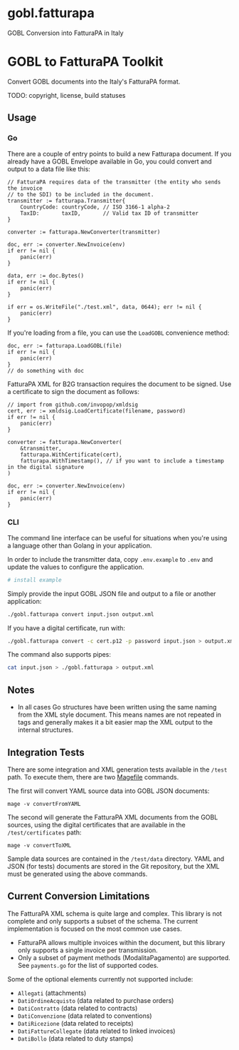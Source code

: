 # gobl.fatturapa
GOBL Conversion into FatturaPA in Italy

# GOBL to FatturaPA Toolkit

Convert GOBL documents into the Italy's FatturaPA format.

TODO: copyright, license, build statuses

## Usage

### Go

There are a couple of entry points to build a new Fatturapa document. If you already have a GOBL Envelope available in Go, you could convert and output to a data file like this:

```golang
// FatturaPA requires data of the transmitter (the entity who sends the invoice
// to the SDI) to be included in the document.
transmitter := fatturapa.Transmitter{
    CountryCode: countryCode, // ISO 3166-1 alpha-2
    TaxID:       taxID,       // Valid tax ID of transmitter
}

converter := fatturapa.NewConverter(transmitter)

doc, err := converter.NewInvoice(env)
if err != nil {
    panic(err)
}

data, err := doc.Bytes()
if err != nil {
    panic(err)
}

if err = os.WriteFile("./test.xml", data, 0644); err != nil {
    panic(err)
}
```

If you're loading from a file, you can use the `LoadGOBL` convenience method:

```golang
doc, err := fatturapa.LoadGOBL(file)
if err != nil {
    panic(err)
}
// do something with doc
```

FatturaPA XML for B2G transaction requires the document to be signed. Use a certificate to sign the document as follows:

```golang
// import from github.com/invopop/xmldsig
cert, err := xmldsig.LoadCertificate(filename, password)
if err != nil {
    panic(err)
}

converter := fatturapa.NewConverter(
	&transmitter,
	fatturapa.WithCertificate(cert),
	fatturapa.WithTimestamp(), // if you want to include a timestamp in the digital signature
)

doc, err := converter.NewInvoice(env)
if err != nil {
    panic(err)
}
```

### CLI

The command line interface can be useful for situations when you're using a language other than Golang in your application.

In order to include the transmitter data, copy `.env.example` to `.env` and update the values to configure the application.

```bash
# install example
```

Simply provide the input GOBL JSON file and output to a file or another application:

```bash
./gobl.fatturapa convert input.json output.xml
```

If you have a digital certificate, run with:

```bash
./gobl.fatturapa convert -c cert.p12 -p password input.json > output.xml
```

The command also supports pipes:

```bash
cat input.json > ./gobl.fatturapa > output.xml
```

## Notes

- In all cases Go structures have been written using the same naming from the XML style document. This means names are not repeated in tags and generally makes it a bit easier map the XML output to the internal structures.

## Integration Tests

There are some integration and XML generation tests available in the `/test` path. To execute them, there are two [Magefile](https://magefile.org/) commands.

The first will convert YAML source data into GOBL JSON documents:

```
mage -v convertFromYAML
```

The second will generate the FatturaPA XML documents from the GOBL sources, using the digital certificates that are available in the `/test/certificates` path:

```
mage -v convertToXML
```

Sample data sources are contained in the `/test/data` directory. YAML and JSON (for tests) documents are stored in the Git repository, but the XML must be generated using the above commands.

## Current Conversion Limitations

The FatturaPA XML schema is quite large and complex. This library is not complete and only supports a subset of the schema. The current implementation is focused on the most common use cases.

- FatturaPA allows multiple invoices within the document, but this library only supports a single invoice per transmission.
- Only a subset of payment methods (ModalitaPagamento) are supported. See `payments.go` for the list of supported codes.

Some of the optional elements currently not supported include:
- `Allegati` (attachments)
- `DatiOrdineAcquisto` (data related to purchase orders)
- `DatiContratto` (data related to contracts)
- `DatiConvenzione` (data related to conventions)
- `DatiRicezione` (data related to receipts)
- `DatiFattureCollegate` (data related to linked invoices)
- `DatiBollo` (data related to duty stamps)
